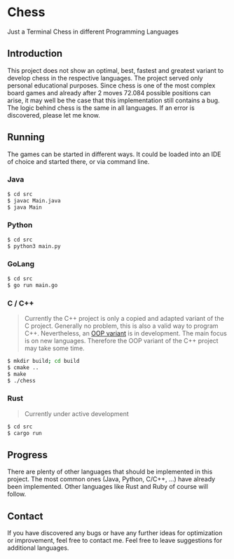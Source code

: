 # Chess 

Just a Terminal Chess in different Programming Languages

## Introduction

This project does not show an optimal, best, fastest and greatest variant to develop chess in the respective languages. The project served only personal educational purposes. Since chess is one of the most complex board games and already after 2 moves 72.084 possible positions can arise, it may well be the case that this implementation still contains a bug. The logic behind chess is the same in all languages. If an error is discovered, please let me know.

## Running 

The games can be started in different ways. It could be loaded into an IDE of choice and started there, or via command line.

### Java

```bash
$ cd src
$ javac Main.java 
$ java Main
```

### Python

```bash
$ cd src
$ python3 main.py
```

### GoLang

```bash
$ cd src
$ go run main.go
```

### C / C++

> Currently the C++ project is only a copied and adapted variant of the C project. Generally no problem, this is also a valid way to program C++. Nevertheless, an [OOP variant](https://github.com/RaphaeleL/Chess/tree/C++_OOP/C++) is in development. The main focus is on new languages. Therefore the OOP variant of the C++ project may take some time. 

```bash
$ mkdir build; cd build
$ cmake ..
$ make
$ ./chess
```

### Rust

> Currently under active development

```bash
$ cd src 
$ cargo run 
```

## Progress 

There are plenty of other languages that should be implemented in this project. The most common ones (Java, Python, C/C++, ...) have already been implemented. Other languages like Rust and Ruby of course will follow.  

## Contact

If you have discovered any bugs or have any further ideas for optimization or improvement, feel free to contact me. Feel free to leave suggestions for additional languages.


